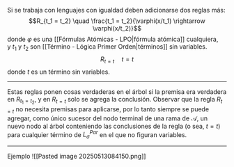 Si se trabaja con lenguajes con igualdad deben adicionarse dos reglas más:
$$R_{t_1 = t_2} \quad \frac{t_1 = t_2}{\varphi(x/t_1) \rightarrow \varphi(x/t_2)}$$
donde $\varphi$ es una [[Fórmulas Atómicas - LPO|fórmula atómica]] cualquiera,  
y $t_1$ y $t_2$ son [[Término - Lógica Primer Orden|términos]] sin variables.
$$R_{t = t} \quad t = t$$
donde $t$ es un término sin variables.
***
Estas reglas ponen cosas verdaderas en el árbol si la premisa era verdadera en $R_{t_1 = t_2}$, y en $R_{t = t}$ solo se agrega la conclusión.
Observar que la regla $R_{t = t}$ no necesita premisas para aplicarse, por lo tanto siempre se puede agregar, como único sucesor del nodo terminal de una rama de $\mathcal{A}$, un nuevo nodo al árbol conteniendo las conclusiones de la regla (o sea, $t = t$) para cualquier término de $L_\sigma^{Par}$ en el que no figuran variables.
***
Ejemplo 
![[Pasted image 20250513084150.png]]